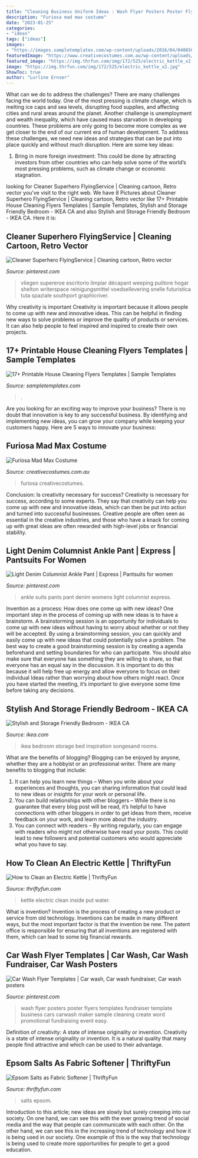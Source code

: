 ```yaml
---
title: "Cleaning Business Uniform Ideas : Wash Flyer Posters Poster Flyers Templates Fundraiser Template Business Cars Carwash Maker Sample Cleaning Create Word Promotional Fundraising Event Easy"
description: "Furiosa mad max costume"
date: "2023-01-25"
categories:
- "ideas"
tags: ["ideas"]
images:
- "https://images.sampletemplates.com/wp-content/uploads/2016/04/04085056/House-Cleaning-Flyers.jpg"
featuredImage: "https://www.creativecostumes.com.au/wp-content/uploads/2018/07/CC_April_18_118-768x1024.jpg"
featured_image: "https://img.thrfun.com/img/172/525/electric_kettle_x2.jpg"
image: "https://img.thrfun.com/img/172/525/electric_kettle_x2.jpg"
ShowToc: true
author: "Lurline Ernser"
---
```



What can we do to address the challenges?
There are many challenges facing the world today. One of the most pressing is climate change, which is melting ice caps and sea levels, disrupting food supplies, and affecting cities and rural areas around the planet. Another challenge is unemployment and wealth inequality, which have caused mass starvation in developing countries. 
These problems are only going to become more complex as we get closer to the end of our current era of human development. To address these challenges, we need new ideas and strategies that can be put into place quickly and without much disruption. Here are some key ideas: 

1) Bring in more foreign investment: This could be done by attracting investors from other countries who can help solve some of the world’s most pressing problems, such as climate change or economic stagnation.

	

		
looking for Cleaner Superhero FlyingService | Cleaning cartoon, Retro vector you've visit to the right web. We have 8 Pictures about Cleaner Superhero FlyingService | Cleaning cartoon, Retro vector like 17+ Printable House Cleaning Flyers Templates | Sample Templates, Stylish and Storage Friendly Bedroom - IKEA CA and also Stylish and Storage Friendly Bedroom - IKEA CA. Here it is:
		
    
## Cleaner Superhero FlyingService | Cleaning Cartoon, Retro Vector

<img loading=lazy src="https://i.pinimg.com/736x/20/77/d1/2077d1c431b64eea4b68ef56474f0f96.jpg" onerror="this.onerror=null;this.src='https://tse2.mm.bing.net/th?id=OIP.oQ7pbOoKgz4pgVYF4PkG1QHaLH&amp;pid=15.1';" alt="Cleaner Superhero FlyingService | Cleaning cartoon, Retro vector">

_Source: pinterest.com_

>vliegen supereroe escritorio limpiar décapant weeping pulitore hogar shelton writerspace reinigungsmittel voedsellevering snelle futuristica tuta spaziale southport graphicriver. 

	

Why creativity is important
Creativity is important because it allows people to come up with new and innovative ideas. This can be helpful in finding new ways to solve problems or improve the quality of products or services. It can also help people to feel inspired and inspired to create their own projects.

    
## 17+ Printable House Cleaning Flyers Templates | Sample Templates

<img loading=lazy src="https://images.sampletemplates.com/wp-content/uploads/2016/04/04085056/House-Cleaning-Flyers.jpg" onerror="this.onerror=null;this.src='https://tse1.mm.bing.net/th?id=OIP.DO2ZwyJDs8llq82oto3whAHaKa&amp;pid=15.1';" alt="17+ Printable House Cleaning Flyers Templates | Sample Templates">

_Source: sampletemplates.com_

>. 

	

Are you looking for an exciting way to improve your business? There is no doubt that innovation is key to any successful business. By identifying and implementing new ideas, you can grow your company while keeping your customers happy. Here are 5 ways to innovate your business: 

    
## Furiosa Mad Max Costume

<img loading=lazy src="https://www.creativecostumes.com.au/wp-content/uploads/2018/07/CC_April_18_118-768x1024.jpg" onerror="this.onerror=null;this.src='https://tse4.mm.bing.net/th?id=OIP.MtK8-ZwZxzwuIR4jijt5qAHaJ4&amp;pid=15.1';" alt="Furiosa Mad Max Costume">

_Source: creativecostumes.com.au_

>furiosa creativecostumes. 

	

Conclusion: Is creativity necessary for success?
Creativity is necessary for success, according to some experts. They say that creativity can help you come up with new and innovative ideas, which can then be put into action and turned into successful businesses. Creative people are often seen as essential in the creative industries, and those who have a knack for coming up with great ideas are often rewarded with high-level jobs or financial stability.

    
## Light Denim Columnist Ankle Pant | Express | Pantsuits For Women

<img loading=lazy src="https://i.pinimg.com/736x/99/7c/c9/997cc90ea7dc669721b8f2d711613250--ankle-pants-womens-pants.jpg" onerror="this.onerror=null;this.src='https://tse4.mm.bing.net/th?id=OIP.Sm_RQKvAfjPOhTXaF-R-BgAAAA&amp;pid=15.1';" alt="Light Denim Columnist Ankle Pant | Express | Pantsuits for women">

_Source: pinterest.com_

>ankle suits pants pant denim womens light columnist express. 

	

Invention as a process: How does one come up with new ideas?
One important step in the process of coming up with new ideas is to have a brainstorm. A brainstorming session is an opportunity for individuals to come up with new ideas without having to worry about whether or not they will be accepted. By using a brainstorming session, you can quickly and easily come up with new ideas that could potentially solve a problem. 
The best way to create a good brainstorming session is by creating a agenda beforehand and setting boundaries for who can participate. You should also make sure that everyone has something they are willing to share, so that everyone has an equal say in the discussion. It is important to do this because it will help free up energy and allow everyone to focus on their individual Ideas rather than worrying about how others might react. Once you have started the meeting, it’s important to give everyone some time before taking any decisions.

    
## Stylish And Storage Friendly Bedroom - IKEA CA

<img loading=lazy src="https://www.ikea.com/images/ikea-songesand-bed-frame-with-4-storage-boxes-along-with-the-9c38125c65323122aae785ed16921822.jpg?f=xxxl" onerror="this.onerror=null;this.src='https://tse1.mm.bing.net/th?id=OIP.nDgSXGUyMSKq54XtFpIYIgHaEp&amp;pid=15.1';" alt="Stylish and Storage Friendly Bedroom - IKEA CA">

_Source: ikea.com_

>ikea bedroom storage bed inspiration songesand rooms. 

	

What are the benefits of blogging?
Blogging can be enjoyed by anyone, whether they are a hobbyist or an professional writer. There are many benefits to blogging that include: 
1. It can help you learn new things – When you write about your experiences and thoughts, you can sharing information that could lead to new ideas or insights for your work or personal life. 
2. You can build relationships with other bloggers – While there is no guarantee that every blog post will be read, it’s helpful to have connections with other bloggers in order to get ideas from them, receive feedback on your work, and learn more about the industry. 
3. You can connect with readers – By writing regularly, you can engage with readers who might not otherwise have read your posts. This could lead to new followers and potential customers who would appreciate what you have to say. 

    
## How To Clean An Electric Kettle | ThriftyFun

<img loading=lazy src="https://img.thrfun.com/img/172/525/electric_kettle_x2.jpg" onerror="this.onerror=null;this.src='https://tse1.mm.bing.net/th?id=OIP.lfzK_bM5XU4pGyLj9484LwHaE8&amp;pid=15.1';" alt="How to Clean an Electric Kettle | ThriftyFun">

_Source: thriftyfun.com_

>kettle electric clean inside put water. 

	

What is invention?
Invention is the process of creating a new product or service from old technology. Inventions can be made in many different ways, but the most important factor is that the invention be new. 
The patent office is responsible for ensuring that all inventions are registered with them, which can lead to some big financial rewards.

    
## Car Wash Flyer Templates | Car Wash, Car Wash Fundraiser, Car Wash Posters

<img loading=lazy src="https://i.pinimg.com/736x/4d/af/70/4daf705c19f453e8385f2c93b8b89953--car-wash-easy-to-use.jpg" onerror="this.onerror=null;this.src='https://tse3.mm.bing.net/th?id=OIP.VjobG53XsgucYXaWcESyvQAAAA&amp;pid=15.1';" alt="Car Wash Flyer Templates | Car wash, Car wash fundraiser, Car wash posters">

_Source: pinterest.com_

>wash flyer posters poster flyers templates fundraiser template business cars carwash maker sample cleaning create word promotional fundraising event easy. 

	

Definition of creativity: A state of intense originality or invention.
Creativity is a state of intense originality or invention. It is a natural quality that many people find attractive and which can be used to their advantage.

    
## Epsom Salts As Fabric Softener | ThriftyFun

<img loading=lazy src="https://img.thrfun.com/img/148/710/epsom_salts_x4.jpg" onerror="this.onerror=null;this.src='https://tse1.mm.bing.net/th?id=OIP.C0iE4zuCI3HmHTuur9VzhwHaE7&amp;pid=15.1';" alt="Epsom Salts as Fabric Softener | ThriftyFun">

_Source: thriftyfun.com_

>salts epsom. 

	

Introduction to this article; new ideas are slowly but surely creeping into our society. On one hand, we can see this with the ever growing trend of social media and the way that people can communicate with each other. On the other hand, we can see this in the increasing trend of technology and how it is being used in our society. One example of this is the way that technology is being used to create more opportunities for people to get a good education.

